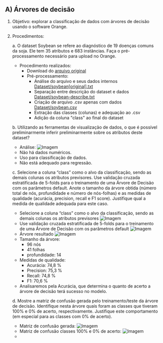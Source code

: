 ## A) Árvores de decisão

1. Objetivo: explorar a classificação de dados com árvores de decisão usando o software Orange.

2. Procedimentos:

    a. O dataset Soybean se refere ao diagnóstico de 19 doenças comuns da soja. Ele tem 35 atributos e 683 instâncias. Faça o pré-processamento necessário para upload no Orange.
      - Procedimento realizados:
        - Download do [arquivo original](https://moodle.dainf.ct.utfpr.edu.br/mod/resource/view.php?id=46926)
        - Pré-processamento:
          - Análise do arquivo e seus dados internos [Dataset/soybean[original].txt](Dataset/soybean[original].txt)
          - Separação entre descrição do dataset e dados [Dataset/soybean-describe.txt](Dataset/soybean-describe.txt)
          - Criação de arquivo .csv apenas com dados [Dataset/soybean.csv](Dataset/soybean.csv)
          - Extração das classes (colunas) e adequação ao .csv
          - Adição da coluna "class" ao final do dataset

    b. Utilizando as ferramentas de visualização de dados, o que é possível preliminarmente inferir preliminarmente sobre os atributos deste dataset?
      - Análise:
      ![Imagem](https://i.imgur.com/QQ3Ztay.png)
      - Não há dados numéricos.
      - Uso para classificação de dados.
      - Não está adequado para regressão.

    c. Selecione a coluna “class” como o alvo da classificação, sendo as demais colunas os atributos previsores. Use validação cruzada estratificada de 5-folds para o treinamento de uma Árvore de Decisão com os parâmetros default. Anote o tamanho da árvore obtida (número total de nós, profundidade e número de nós-folhas) e as medidas de qualidade (acurácia, precision, recall e F1 score). Justifique qual a medida de qualidade adequada para este caso.
      - Selecione a coluna “class” como o alvo da classificação, sendo as demais colunas os atributos previsores
      ![Imagem](https://i.imgur.com/lPAevjv.png)
      - Use validação cruzada estratificada de 5-folds para o treinamento de uma Árvore de Decisão com os parâmetros default
      ![Imagem](https://i.imgur.com/xiz8HcA.png)
      - Árvore resultado
      ![Imagem](https://i.imgur.com/Qv6caoT.png)
      - Tamanho da árvore:
        - 96 nós
        - 41 folhas
        - profundidade: 14
      - Medidas de qualidade:
        - Acurácia: 74,8 % 
        - Precision: 75,3 %
        - Recall: 74,8 %
        - F1: 70,6 %
      - Analisaremos pela Acurácia, que determina o quanto de acerto a árvore de decisão terá sucesso no modelo.

    d. Mostre a matriz de confusão gerada pelo treinamento/teste da árvore de decisão. Identifique nesta árvore quais foram as classes que tiveram 100% e 0% de acerto, respectivamente. Justifique este comportamento (em especial para as classes com 0% de acerto).
      - Matriz de confusão gerada:
      ![Imagem](https://i.imgur.com/wYNtsDE.png)
      - Matriz de confusão classes 100% e 0% de acerto:
      ![Imagem](https://i.imgur.com/AEukZgS.png)
      -  